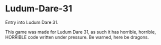 Ludum-Dare-31
=============

Entry into Ludum Dare 31.

This game was made for Ludum Dare 31, as such it has horrible, horrible, HORRIBLE code written under pressure. Be warned, here be dragons.
